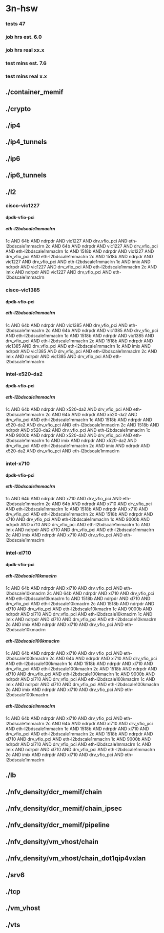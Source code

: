 # 3n-hsw
### tests 47
### job hrs est. 6.0
### job hrs real xx.x
### test mins est. 7.6
### test mins real x.x
## ./container_memif
## ./crypto
## ./ip4
## ./ip4_tunnels
## ./ip6
## ./ip6_tunnels
## ./l2
### cisco-vic1227
#### dpdk-vfio-pci
##### eth-l2bdscale1mmaclrn
1c AND 64b AND ndrpdr AND vic1227 AND drv_vfio_pci AND eth-l2bdscale1mmaclrn
2c AND 64b AND ndrpdr AND vic1227 AND drv_vfio_pci AND eth-l2bdscale1mmaclrn
1c AND 1518b AND ndrpdr AND vic1227 AND drv_vfio_pci AND eth-l2bdscale1mmaclrn
2c AND 1518b AND ndrpdr AND vic1227 AND drv_vfio_pci AND eth-l2bdscale1mmaclrn
1c AND imix AND ndrpdr AND vic1227 AND drv_vfio_pci AND eth-l2bdscale1mmaclrn
2c AND imix AND ndrpdr AND vic1227 AND drv_vfio_pci AND eth-l2bdscale1mmaclrn
### cisco-vic1385
#### dpdk-vfio-pci
##### eth-l2bdscale1mmaclrn
1c AND 64b AND ndrpdr AND vic1385 AND drv_vfio_pci AND eth-l2bdscale1mmaclrn
2c AND 64b AND ndrpdr AND vic1385 AND drv_vfio_pci AND eth-l2bdscale1mmaclrn
1c AND 1518b AND ndrpdr AND vic1385 AND drv_vfio_pci AND eth-l2bdscale1mmaclrn
2c AND 1518b AND ndrpdr AND vic1385 AND drv_vfio_pci AND eth-l2bdscale1mmaclrn
1c AND imix AND ndrpdr AND vic1385 AND drv_vfio_pci AND eth-l2bdscale1mmaclrn
2c AND imix AND ndrpdr AND vic1385 AND drv_vfio_pci AND eth-l2bdscale1mmaclrn
### intel-x520-da2
#### dpdk-vfio-pci
##### eth-l2bdscale1mmaclrn
1c AND 64b AND ndrpdr AND x520-da2 AND drv_vfio_pci AND eth-l2bdscale1mmaclrn
2c AND 64b AND ndrpdr AND x520-da2 AND drv_vfio_pci AND eth-l2bdscale1mmaclrn
1c AND 1518b AND ndrpdr AND x520-da2 AND drv_vfio_pci AND eth-l2bdscale1mmaclrn
2c AND 1518b AND ndrpdr AND x520-da2 AND drv_vfio_pci AND eth-l2bdscale1mmaclrn
1c AND 9000b AND ndrpdr AND x520-da2 AND drv_vfio_pci AND eth-l2bdscale1mmaclrn
1c AND imix AND ndrpdr AND x520-da2 AND drv_vfio_pci AND eth-l2bdscale1mmaclrn
2c AND imix AND ndrpdr AND x520-da2 AND drv_vfio_pci AND eth-l2bdscale1mmaclrn
### intel-x710
#### dpdk-vfio-pci
##### eth-l2bdscale1mmaclrn
1c AND 64b AND ndrpdr AND x710 AND drv_vfio_pci AND eth-l2bdscale1mmaclrn
2c AND 64b AND ndrpdr AND x710 AND drv_vfio_pci AND eth-l2bdscale1mmaclrn
1c AND 1518b AND ndrpdr AND x710 AND drv_vfio_pci AND eth-l2bdscale1mmaclrn
2c AND 1518b AND ndrpdr AND x710 AND drv_vfio_pci AND eth-l2bdscale1mmaclrn
1c AND 9000b AND ndrpdr AND x710 AND drv_vfio_pci AND eth-l2bdscale1mmaclrn
1c AND imix AND ndrpdr AND x710 AND drv_vfio_pci AND eth-l2bdscale1mmaclrn
2c AND imix AND ndrpdr AND x710 AND drv_vfio_pci AND eth-l2bdscale1mmaclrn
### intel-xl710
#### dpdk-vfio-pci
##### eth-l2bdscale10kmaclrn
1c AND 64b AND ndrpdr AND xl710 AND drv_vfio_pci AND eth-l2bdscale10kmaclrn
2c AND 64b AND ndrpdr AND xl710 AND drv_vfio_pci AND eth-l2bdscale10kmaclrn
1c AND 1518b AND ndrpdr AND xl710 AND drv_vfio_pci AND eth-l2bdscale10kmaclrn
2c AND 1518b AND ndrpdr AND xl710 AND drv_vfio_pci AND eth-l2bdscale10kmaclrn
1c AND 9000b AND ndrpdr AND xl710 AND drv_vfio_pci AND eth-l2bdscale10kmaclrn
1c AND imix AND ndrpdr AND xl710 AND drv_vfio_pci AND eth-l2bdscale10kmaclrn
2c AND imix AND ndrpdr AND xl710 AND drv_vfio_pci AND eth-l2bdscale10kmaclrn
##### eth-l2bdscale100kmaclrn
1c AND 64b AND ndrpdr AND xl710 AND drv_vfio_pci AND eth-l2bdscale100kmaclrn
2c AND 64b AND ndrpdr AND xl710 AND drv_vfio_pci AND eth-l2bdscale100kmaclrn
1c AND 1518b AND ndrpdr AND xl710 AND drv_vfio_pci AND eth-l2bdscale100kmaclrn
2c AND 1518b AND ndrpdr AND xl710 AND drv_vfio_pci AND eth-l2bdscale100kmaclrn
1c AND 9000b AND ndrpdr AND xl710 AND drv_vfio_pci AND eth-l2bdscale100kmaclrn
1c AND imix AND ndrpdr AND xl710 AND drv_vfio_pci AND eth-l2bdscale100kmaclrn
2c AND imix AND ndrpdr AND xl710 AND drv_vfio_pci AND eth-l2bdscale100kmaclrn
##### eth-l2bdscale1mmaclrn
1c AND 64b AND ndrpdr AND xl710 AND drv_vfio_pci AND eth-l2bdscale1mmaclrn
2c AND 64b AND ndrpdr AND xl710 AND drv_vfio_pci AND eth-l2bdscale1mmaclrn
1c AND 1518b AND ndrpdr AND xl710 AND drv_vfio_pci AND eth-l2bdscale1mmaclrn
2c AND 1518b AND ndrpdr AND xl710 AND drv_vfio_pci AND eth-l2bdscale1mmaclrn
1c AND 9000b AND ndrpdr AND xl710 AND drv_vfio_pci AND eth-l2bdscale1mmaclrn
1c AND imix AND ndrpdr AND xl710 AND drv_vfio_pci AND eth-l2bdscale1mmaclrn
2c AND imix AND ndrpdr AND xl710 AND drv_vfio_pci AND eth-l2bdscale1mmaclrn
## ./lb
## ./nfv_density/dcr_memif/chain
## ./nfv_density/dcr_memif/chain_ipsec
## ./nfv_density/dcr_memif/pipeline
## ./nfv_density/vm_vhost/chain
## ./nfv_density/vm_vhost/chain_dot1qip4vxlan
## ./srv6
## ./tcp
## ./vm_vhost
## ./vts

